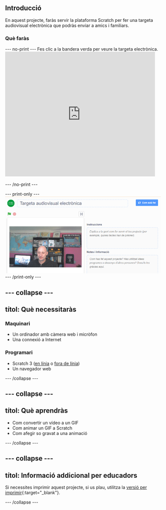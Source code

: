 ## Introducció

En aquest projecte, faràs servir la plataforma Scratch per fer una targeta audiovisual electrònica que podràs enviar a amics i familiars.

### Què faràs

--- no-print --- Fes clic a la bandera verda per veure la targeta electrònica. <iframe src="https://scratch.mit.edu/projects/385557938/embed" allowtransparency="true" width="485" height="402" frameborder="0" scrolling="no" allowfullscreen mark="crwd-mark"></iframe>

--- /no-print ---

--- print-only --- ![Complete project](images/showcase_static.png) --- /print-only ---

--- collapse ---
---
títol: Què necessitaràs
---
### Maquinari

- Un ordinador amb càmera web i micròfon
- Una connexió a Internet

### Programari

- Scratch 3 ([en línia](http://rpf.io/scratchon) o [fora de línia](http://rpf.io/scratchoff))
- Un navegador web

--- /collapse ---

--- collapse ---
---
títol: Què aprendràs
---

- Com convertir un vídeo a un GIF
- Com animar un GIF a Scratch
- Com afegir so gravat a una animació

--- /collapse ---

--- collapse ---
---
títol: Informació addicional per educadors
---

Si necessites imprimir aquest projecte, si us plau, utilitza la [versió per imprimir](https://projects.raspberrypi.org/en/projects/av-e-card/print){:target="_blank"}.

--- /collapse ---
